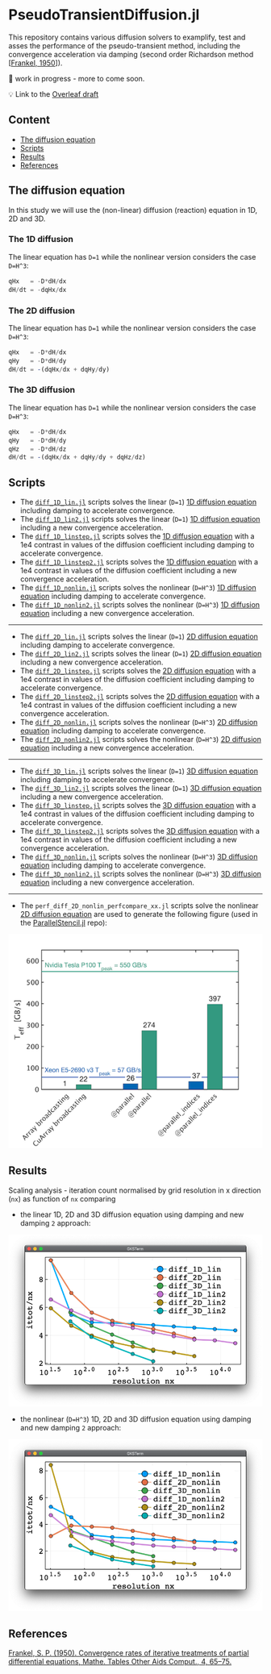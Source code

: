# PseudoTransientDiffusion.jl

This repository contains various diffusion solvers to examplify, test and asses the performance of the pseudo-transient method, including the convergence acceleration via damping (second order Richardson method \[[Frankel, 1950](https://doi.org/10.2307/2002770)\]).

🚧 work in progress - more to come soon.

💡 Link to the [Overleaf draft](https://www.overleaf.com/project/5ff83a57858b372f63143b8e)

## Content
* [The diffusion equation](#the-diffusion-equation)
* [Scripts](#scripts)
* [Results](#results)
* [References](#references)

## The diffusion equation
In this study we will use the (non-linear) diffusion (reaction) equation in 1D, 2D and 3D.

### The 1D diffusion
The linear equation has `D=1` while the nonlinear version considers the case `D=H^3`:
```julia
qHx   = -D*dH/dx
dH/dt = -dqHx/dx
```
### The 2D diffusion
The linear equation has `D=1` while the nonlinear version considers the case `D=H^3`:
```julia
qHx   = -D*dH/dx
qHy   = -D*dH/dy
dH/dt = -(dqHx/dx + dqHy/dy)
```
### The 3D diffusion
The linear equation has `D=1` while the nonlinear version considers the case `D=H^3`:
```julia
qHx   = -D*dH/dx
qHy   = -D*dH/dy
qHz   = -D*dH/dz
dH/dt = -(dqHx/dx + dqHy/dy + dqHz/dz)
```

## Scripts
- The [`diff_1D_lin.jl`](scripts/diff_1D_lin.jl) scripts solves the linear (`D=1`) [1D diffusion equation](#the-1d-diffusion) including damping to accelerate convergence.
- The [`diff_1D_lin2.jl`](scripts/diff_1D_lin2.jl) scripts solves the linear (`D=1`) [1D diffusion equation](#the-1d-diffusion) including a new convergence acceleration.
- The [`diff_1D_linstep.jl`](scripts/diff_1D_linstep.jl) scripts solves the [1D diffusion equation](#the-1d-diffusion) with a 1e4 contrast in values of the diffusion coefficient including damping to accelerate convergence.
- The [`diff_1D_linstep2.jl`](scripts/diff_1D_linstep2.jl) scripts solves the [1D diffusion equation](#the-1d-diffusion) with a 1e4 contrast in values of the diffusion coefficient including a new convergence acceleration.
- The [`diff_1D_nonlin.jl`](scripts/diff_1D_nonlin.jl) scripts solves the nonlinear (`D=H^3`) [1D diffusion equation](#the-1d-diffusion) including damping to accelerate convergence.
- The [`diff_1D_nonlin2.jl`](scripts/diff_1D_nonlin2.jl) scripts solves the nonlinear (`D=H^3`) [1D diffusion equation](#the-1d-diffusion) including a new convergence acceleration.
---
- The [`diff_2D_lin.jl`](scripts/diff_2D_lin.jl) scripts solves the linear (`D=1`) [2D diffusion equation](#the-2d-diffusion) including damping to accelerate convergence.
- The [`diff_2D_lin2.jl`](scripts/diff_2D_lin2.jl) scripts solves the linear (`D=1`) [2D diffusion equation](#the-2d-diffusion) including a new convergence acceleration.
- The [`diff_2D_linstep.jl`](scripts/diff_2D_linstep.jl) scripts solves the [2D diffusion equation](#the-2d-diffusion) with a 1e4 contrast in values of the diffusion coefficient including damping to accelerate convergence.
- The [`diff_2D_linstep2.jl`](scripts/diff_2D_linstep2.jl) scripts solves the [2D diffusion equation](#the-2d-diffusion) with a 1e4 contrast in values of the diffusion coefficient including a new convergence acceleration.
- The [`diff_2D_nonlin.jl`](scripts/diff_2D_nonlin.jl) scripts solves the nonlinear (`D=H^3`) [2D diffusion equation](#the-2d-diffusion) including damping to accelerate convergence.
- The [`diff_2D_nonlin2.jl`](scripts/diff_2D_nonlin2.jl) scripts solves the nonlinear (`D=H^3`) [2D diffusion equation](#the-2d-diffusion) including a new convergence acceleration.
---
- The [`diff_3D_lin.jl`](scripts/diff_3D/diff_3D_lin.jl) scripts solves the linear (`D=1`) [3D diffusion equation](#the-3d-diffusion) including damping to accelerate convergence.
- The [`diff_3D_lin2.jl`](scripts/diff_3D/diff_3D_lin2.jl) scripts solves the linear (`D=1`) [3D diffusion equation](#the-3d-diffusion) including a new convergence acceleration.
- The [`diff_3D_linstep.jl`](scripts/diff_3D/diff_3D_linstep.jl) scripts solves the [3D diffusion equation](#the-3d-diffusion) with a 1e4 contrast in values of the diffusion coefficient including damping to accelerate convergence.
- The [`diff_3D_linstep2.jl`](scripts/diff_3D/diff_3D_linstep2.jl) scripts solves the [3D diffusion equation](#the-3d-diffusion) with a 1e4 contrast in values of the diffusion coefficient including a new convergence acceleration.
- The [`diff_3D_nonlin.jl`](scripts/diff_3D/diff_3D_nonlin.jl) scripts solves the nonlinear (`D=H^3`) [3D diffusion equation](#the-3d-diffusion) including damping to accelerate convergence.
- The [`diff_3D_nonlin2.jl`](scripts/diff_3D/diff_3D_nonlin2.jl) scripts solves the nonlinear (`D=H^3`) [3D diffusion equation](#the-3d-diffusion) including a new convergence acceleration.
---
- The `perf_diff_2D_nonlin_perfcompare_xx.jl` scripts solve the nonlinear [2D diffusion equation](#the-2d-diffusion) are used to generate the following figure (used in the [ParallelStencil.jl] repo):

![](docs/perf_ps2.png)

## Results
Scaling analysis - iteration count normalised by grid resolution in x direction (`nx`) as function of `nx` comparing

- the linear 1D, 2D and 3D diffusion equation using damping and new damping `2` approach:

![](docs/diff_123D_linear.png)

- the nonlinear (`D=H^3`) 1D, 2D and 3D diffusion equation using damping and new damping `2` approach:

![](docs/diff_123D_nonlinear.png)

## References
[Frankel, S. P. (1950). Convergence rates of iterative treatments of partial differential equations, Mathe. Tables Other Aids Comput., 4, 65–75.](https://doi.org/10.2307/2002770)


[ParallelStencil.jl]: https://github.com/omlins/ParallelStencil.jl
